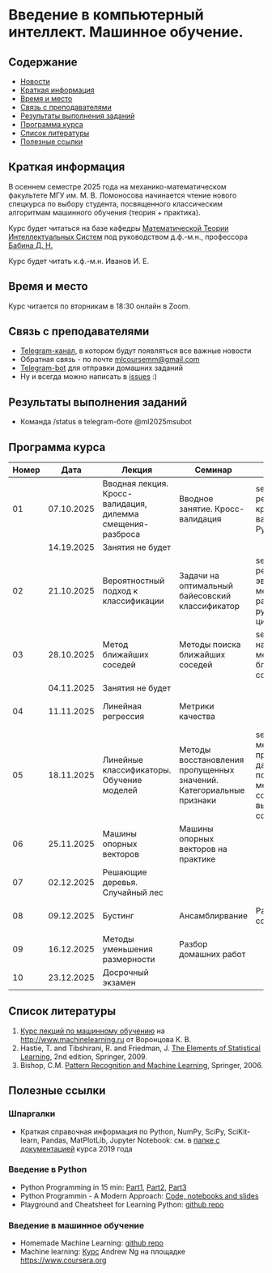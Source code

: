 # Введение в компьютерный интеллект. Машинное обучение.

## Содержание
* [Новости](#news)
* [Краткая информация](#info)
* [Время и место](#ww)
* [Связь с преподавателями](#feedback)
* [Результаты выполнения заданий](#marks)
* [Программа курса](#program)
* [Список литературы](#lit)
* [Полезные ссылки](#links)

## <a name="info" /> Краткая информация 
В осеннем семестре 2025 года на механико-математическом факультете МГУ им. М. В. Ломоносова начинается чтение нового спецкурса по выбору студента, посвященного классическим алгоритмам машинного обучения (теория + практика). 

Курс будет читаться на базе кафедры [Математической Теории Интеллектуальных Систем](http://intsys.msu.ru) под руководством д.ф.-м.н., профессора [Бабина Д. Н.](http://intsys.msu.ru/staff/babin/) 

Курс будет читать к.ф.-м.н. Иванов И. Е.
## <a name="ww" /> Время и место 
Курс читается по вторникам в 18:30 онлайн в Zoom. 
## <a name="feedback" /> Связь с преподавателями
* [Telegram-канал](https://t.me/joinchat/9IzmCnQIyvs2NjUy), в котором будут появляться все важные новости
* Обратная связь - по почте mlcoursemm@gmail.com
* [Telegram-bot](https://t.me/ml2025msubot) для отправки домашних заданий
* Ну и всегда можно написать в [issues](https://github.com/mlcoursemm/ml2025autumn/issues) :)
## <a name="marks" /> Результаты выполнения заданий
* Команда /status в telegram-боте @ml2025msubot
## <a name="program" /> Программа курса 
| Номер         | Дата          | Лекция                                            | Семинар                                 | ДЗ            |Видео         |
| ------------- | ------------- | -------------                                     | -------------                           | ------------- |------------- |
| 01            | 07.10.2025    | Вводная лекция. Кросс-валидация, дилемма смещения-разброса | Вводное занятие. Кросс-валидация | seminar01: реализация кросс-валидации на Python| [Лекция 01 на youtube](https://youtu.be/G7RzMBGGmBc)|
|               | 14.19.2025    | Занятия не будет |   |  ||
| 02            | 21.10.2025    | Вероятностный подход к классификации | Задачи на оптимальный байесовский классификатор | seminar02: реализация эвристического метода для распознавания рукописных цифр|[Лекция 02 на youtube](https://youtu.be/UkIlwwy0Opk)|
| 03            | 28.10.2025    | Метод ближайших соседей | Методы поиска ближайших соседей | seminar03: настройка метода ближайших соседей|[Лекция 03 на youtube](https://youtu.be/wkqoWtDUxWU)|
|               | 04.11.2025    | Занятия не будет |   |  ||
| 04            | 11.11.2025    | Линейная регрессия | Метрики качества |  |[Лекция 04 на youtube](https://youtu.be/wZcguLtbnMc)|
| 05            | 18.11.2025    | Линейные классификаторы. Обучение моделей | Методы восстановления пропущенных значений. Категориальные признаки | seminar05: методы препроцессинга данных, подсчет метрик; competition01: выдача первого соревнования| [Лекция 05 на youtube](https://youtu.be/FIcZsElOmH8)|
| 06            | 25.11.2025    | Машины опорных векторов |  Машины опорных векторов на практике |  |[Лекция 06 на youtube](https://youtu.be/-CJxXDPRXVo)|
| 07            | 02.12.2025    | Решающие деревья. Случайный лес | |  |[Лекция 07 на youtube](https://youtu.be/TPLbx_1ypq4)|
| 08            | 09.12.2025   | Бустинг | Ансамблирвание | Разбор соревнования |[Лекция 08 на youtube](https://youtu.be/-yN3MQ15J6c)|
| 09            | 16.12.2025    | Методы уменьшения размерности | Разбор домашних работ  |  |[Лекция 09 на youtube](https://youtu.be/UIarVdKfV7E)|
| 10            | 23.12.2025    | Досрочный экзамен |   |  ||

## <a name="lit" /> Список литературы
1. [Курс лекций по машинному обучению](http://www.machinelearning.ru/wiki/index.php?title=Машинное_обучение_%28курс_лекций%2C_К.В.Воронцов%29) на http://www.machinelearning.ru от Воронцова К. В.
1. Hastie, T. and Tibshirani, R. and Friedman, J. [The Elements of Statistical Learning](https://web.stanford.edu/~hastie/ElemStatLearn/printings/ESLII_print12.pdf), 2nd edition, Springer, 2009.
2. Bishop, C.M. [Pattern Recognition and Machine Learning](https://www.microsoft.com/en-us/research/uploads/prod/2006/01/Bishop-Pattern-Recognition-and-Machine-Learning-2006.pdf), Springer, 2006.
## <a name="links" /> Полезные ссылки 
### Шпаргалки
* Краткая справочная информация по Python, NumPy, SciPy, SciKit-learn, Pandas, MatPlotLib, Jupyter Notebook: см. в [папке с документацией](https://github.com/mlcoursemm/mlcoursemm2019spring/tree/master/cheatsheets) курса 2019 года
### Введение в Python
* Python Programming in 15 min: [Part1](https://towardsdatascience.com/python-programming-in-15-min-part-1-3ad2d773834c), [Part2](https://towardsdatascience.com/python-programming-in-15-min-part-2-480f78713544), [Part3](https://towardsdatascience.com/python-programming-in-15-min-part-3-ce882f9ab9b2)
* Python Programmin - A Modern Approach: [Code, notebooks and slides](https://github.com/vamsi/python-programming-modern-approach)
* Playground and Cheatsheet for Learning Python: [github repo](https://github.com/trekhleb/learn-python)
### Введение в машинное обучение
* Homemade Machine Learning: [github repo](https://github.com/trekhleb/homemade-machine-learning)
* Machine learning: [Курс](https://www.coursera.org/learn/machine-learning) Andrew Ng на площадке https://www.coursera.org
 
